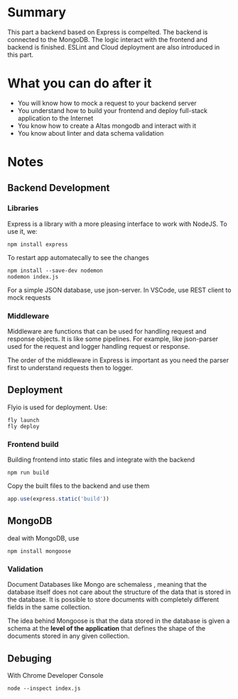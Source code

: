 # Summary

This part a backend based on Express is compelted. The backend is connected to the MongoDB. The logic interact with the frontend and backend is finished. ESLint and Cloud deployment are also introduced in this part.

# What you can do after it

- You will know how to mock a request to your backend server
- You understand how to build your frontend and deploy full-stack application to the Internet
- You know how to create a Altas mongodb and interact with it
- You know about linter and data schema validation


# Notes
## Backend Development

### Libraries

Express is a library with a more pleasing interface to work with NodeJS. To use it, we:
```shell
npm install express
```

To restart app automatecally to see the changes
```shell
npm install --save-dev nodemon
nodemon index.js
```

For a simple JSON database, use json-server. In VSCode, use REST client to mock requests

### Middleware

Middleware are functions that can be used for handling request and response objects. It is like some pipelines. For example, like json-parser used for the request and logger handling request or response.

The order of the middleware in Express is important as you need the parser first to understand requests then to logger.

## Deployment

Flyio is used for deployment. Use:
```shell
fly launch
fly deploy
```

### Frontend build

Building frontend into static files and integrate with the backend
```shell
npm run build
```
Copy the built files to the backend and use them
```js
app.use(express.static('build'))
```

## MongoDB

deal with MongoDB, use
```shell
npm install mongoose
```

### Validation

Document Databases like Mongo are schemaless , meaning that the database itself does not care about the structure of the data that is stored in the database. It is possible to store documents with completely different fields in the same collection.

The idea behind Mongoose is that the data stored in the database is given a schema at the **level of the application** that defines the shape of the documents stored in any given collection.

## Debuging

With Chrome Developer Console
```shell
node --inspect index.js
```

